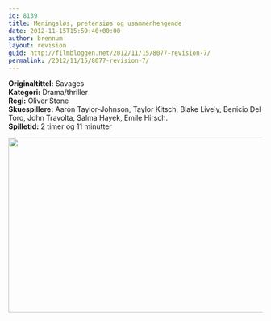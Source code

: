```yaml
---
id: 8139
title: Meningsløs, pretensiøs og usammenhengende
date: 2012-11-15T15:59:40+00:00
author: brennum
layout: revision
guid: http://filmbloggen.net/2012/11/15/8077-revision-7/
permalink: /2012/11/15/8077-revision-7/
---
```

**Originaltittel:** Savages  
**Kategori:** Drama/thriller  
**Regi:** Oliver Stone  
**Skuespillere:** Aaron Taylor-Johnson, Taylor Kitsch, Blake Lively, Benicio Del Toro, John Travolta, Salma Hayek, Emile Hirsch.  
**Spilletid:** 2 timer og 11 minutter

<a href="http://filmbloggen.net/?attachment_id=8133" rel="attachment wp-att-8133"><img class="alignnone size-large wp-image-8133" src="http://filmbloggen.net/wp-content/uploads//2012/11/Savages-bilde-2-620x348.jpg" alt="" width="620" height="348" /></a>